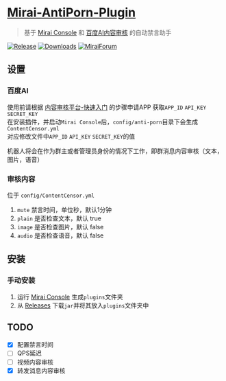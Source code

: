 # [Mirai-AntiPorn-Plugin](https://github.com/gnuf0rce/Mirai-AntiPorn-Plugin)

> 基于 [Mirai Console](https://github.com/mamoe/mirai-console) 和 [百度AI内容审核](https://ai.baidu.com/ai-doc/ANTIPORN/) 的自动禁言助手

[![Release](https://img.shields.io/github/v/release/gnuf0rce/Mirai-AntiPorn-Plugin)](https://github.com/gnuf0rce/Mirai-AntiPorn-Plugin/releases)
[![Downloads](https://img.shields.io/github/downloads/gnuf0rce/Mirai-AntiPorn-Plugin/total)](https://shields.io/category/downloads)
[![MiraiForum](https://img.shields.io/badge/post-on%20MiraiForum-yellow)](https://mirai.mamoe.net/topic/293)

## 设置

### 百度AI

使用前请根据 [内容审核平台-快速入门](https://ai.baidu.com/ai-doc/ANTIPORN/Wkhu9d5iy) 的步骤申请APP 获取`APP_ID` `API_KEY` `SECRET_KEY`  
在安装插件，并启动`Mirai Console`后，`config/anti-porn`目录下会生成`ContentCensor.yml`  
对应修改文件中`APP_ID` `API_KEY` `SECRET_KEY`的值

机器人将会在作为群主或者管理员身份的情况下工作，即群消息内容审核（文本，图片，语音）

### 审核内容

位于 `config/ContentCensor.yml`  
1. `mute` 禁言时间，单位秒，默认1分钟
2. `plain` 是否检查文本，默认 true
3. `image` 是否检查图片，默认 false
4. `audio` 是否检查语音，默认 false

## 安装

### 手动安装

1. 运行 [Mirai Console](https://github.com/mamoe/mirai-console) 生成`plugins`文件夹
1. 从 [Releases](https://github.com/cssxsh/Mirai-AntiPorn-Plugin/releases) 下载`jar`并将其放入`plugins`文件夹中

## TODO

- [x] 配置禁言时间
- [ ] QPS延迟
- [ ] 视频内容审核
- [x] 转发消息内容审核

